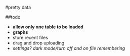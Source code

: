 #pretty data

##todo 
- **allow only one table to be loaded**
- **graphs**
- store recent files
- drag and drop uploading
- _settings? dark mode/turn off and on file remembering_

